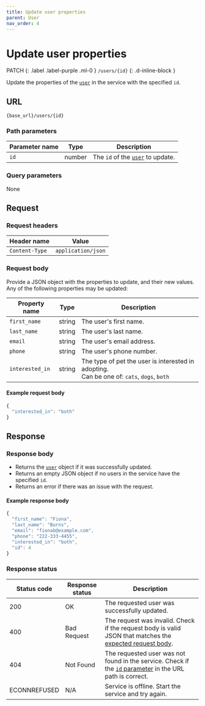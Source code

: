 ```yaml
---
title: Update user properties
parent: User
nav_order: 4
---
```


# Update user properties

PATCH
{: .label .label-purple .ml-0 }
`/users/{id}`
{: .d-inline-block }

Update the properties of the [`user`](index.md) in the service with the specified `id`.

## URL

```shell
{base_url}/users/{id}
```

### Path parameters

| Parameter name | Type | Description |
| -------------- | ---- | ----------- |
| `id` | number | The `id` of the [`user`](index.md#resource-properties) to update. |

### Query parameters

None

## Request

### Request headers

| Header name | Value |
| ----------- | ----- |
| `Content-Type` | `application/json` |

### Request body

Provide a JSON object with the properties to update, and their new values. Any of the following properties may be updated:

| Property name | Type | Description |
| ------------- | ---- | ----------- |
| `first_name` | string | The user's first name. |
| `last_name` | string | The user's last name. |
| `email` | string | The user's email address. |
| `phone` | string | The user's phone number. |
| `interested_in` | string | The type of pet the user is interested in adopting. <br/> Can be one of: `cats`, `dogs`, `both` |

#### Example request body

```js
{
  "interested_in": "both"
}
```

## Response

### Response body

* Returns the [`user`](index.md) object if it was successfully updated.
* Returns an empty JSON object if no users in the service have the specified `id`.
* Returns an error if there was an issue with the request.

#### Example response body

```js
{
  "first_name": "Fiona",
  "last_name": "Burns",
  "email": "fionab@example.com",
  "phone": "222-333-4455",
  "interested_in": "both",
  "id": 4
}
```

### Response status

| Status code | Response status | Description |
| ----------- | --------------- | ----------- |
| 200 | OK | The requested user was successfully updated. |
| 400 | Bad Request | The request was invalid. Check if the request body is valid JSON that matches the [expected request body](#request-body). |
| 404 | Not Found | The requested user was not found in the service. Check if the [`id` parameter](#path-parameters) in the URL path is correct. |
|  ECONNREFUSED | N/A | Service is offline. Start the service and try again. |
